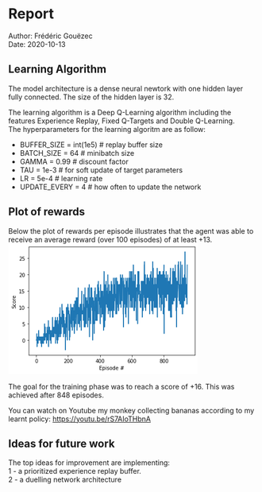 # Report
Author: Frédéric Gouëzec  
Date: 2020-10-13

## Learning Algorithm
The model architecture is a dense neural newtork with one hidden layer fully connected. The size of the hidden layer is 32.

The learning algorithm is a Deep Q-Learning algorithm including the features Experience Replay, Fixed Q-Targets and Double Q-Learning.  
The hyperparameters for the learning algoritm are as follow:  
- BUFFER_SIZE = int(1e5)        # replay buffer size  
- BATCH_SIZE = 64               # minibatch size  
- GAMMA = 0.99                  # discount factor  
- TAU = 1e-3                    # for soft update of target parameters  
- LR = 5e-4                     # learning rate   
- UPDATE_EVERY = 4              # how often to update the network  

## Plot of rewards
Below the plot of rewards per episode illustrates that the agent was able to receive an average reward (over 100 episodes) of at least +13.  
![Score](score_over_time.png)

The goal for the training phase was to reach a score of +16. This was achieved after 848 episodes.

You can watch on Youtube my monkey collecting bananas according to my learnt policy:  https://youtu.be/rS7AIoTHbnA

## Ideas for future work
The top ideas for improvement are implementing:  
1 - a prioritized experience replay buffer.  
2 - a duelling network architecture
